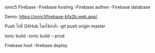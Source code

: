 ionic5 Firebase
-Firebase hosting
-Firebase authen
-Firebase database

Demo: https://ionic5firebase-bfa2b.web.app/

Push ไปที่ GitHub โดยใช้คำสั่ง 
-git push origin master

ionic build
-ionic build --prod

Firebase host
-firebase deploy